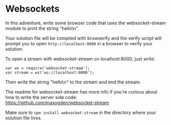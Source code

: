 # Websockets

In this adventure, write some browser code that uses the websocket-stream module
to print the string "hello\n".

Your solution file will be compiled with browserify and the verify script will
prompt you to open `http://localhost:8000` in a browser to verify your solution.

To open a stream with websocket-stream on localhost:8000, just write:

    var ws = require('websocket-stream');
    var stream = ws('ws://localhost:8000');
   
Then write the string "hello\n" to the stream and end the stream.

The readme for websocket-stream has more info if you're curious about how to
write the server side code: https://github.com/maxogden/websocket-stream

Make sure to `npm install websocket-stream` in the directory where your solution
file lives.
